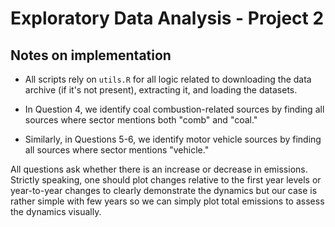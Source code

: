 # Exploratory Data Analysis - Project 2

## Notes on implementation

* All scripts rely on `utils.R` for all logic related to downloading
  the data archive (if it's not present), extracting it, and loading
  the datasets.

* In Question 4, we identify coal combustion-related sources by
  finding all sources where sector mentions both "comb" and "coal."

* Similarly, in Questions 5-6, we identify motor vehicle sources by
  finding all sources where sector mentions "vehicle."

All questions ask whether there is an increase or decrease in
emissions. Strictly speaking, one should plot changes relative to the
first year levels or year-to-year changes to clearly demonstrate the
dynamics but our case is rather simple with few years so we can simply
plot total emissions to assess the dynamics visually.
